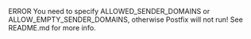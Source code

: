  ERROR You need to specify 
 ALLOWED_SENDER_DOMAINS
  or 
  ALLOW_EMPTY_SENDER_DOMAINS, otherwise Postfix will not run! See README.md for more info.